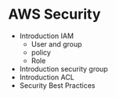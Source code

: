 # AWS Security

- Introduction IAM
  - User and group
  - policy
  - Role
- Introduction security group
- Introduction ACL
- Security Best Practices

